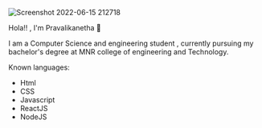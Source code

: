 ![Screenshot 2022-06-15 212718](https://user-images.githubusercontent.com/87607814/173872593-bcb8e2ee-1a62-4d6d-9f80-be745475a1d9.png)

Hola!! , I'm Pravalikanetha 👋

I am a Computer Science and engineering student , currently pursuing my bachelor's degree
at MNR college of engineering and Technology.

Known languages:
- Html
- CSS
- Javascript
- ReactJS
- NodeJS
